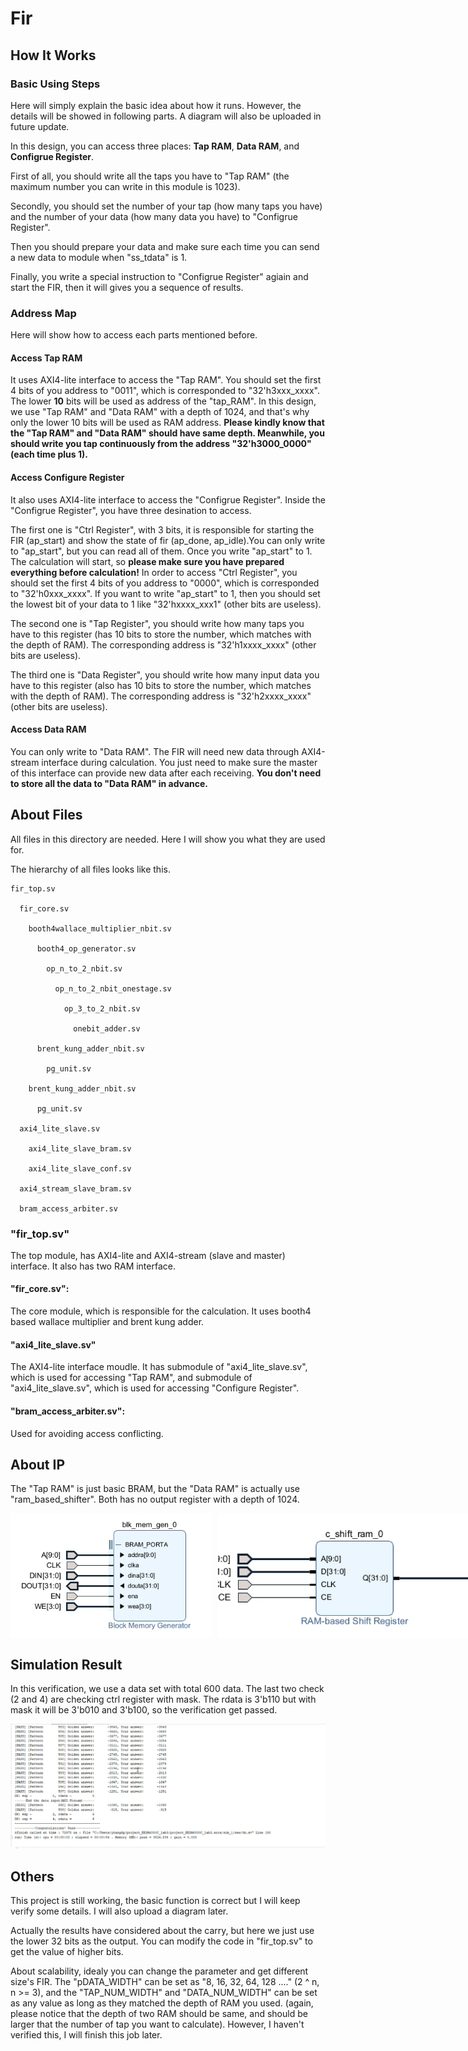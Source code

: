 # Fir
## How It Works
### Basic Using Steps
Here will simply explain the basic idea about how it runs. However, the details will be showed in following parts. A diagram will also be uploaded in future update.

In this design, you can access three places: **Tap RAM**, **Data RAM**, and **Configrue Register**.

First of all, you should write all the taps you have to "Tap RAM" (the maximum number you can write in this module is 1023).

Secondly, you should set the number of your tap (how many taps you have) and the number of your data (how many data you have) to "Configrue Register".

Then you should prepare your data and make sure each time you can send a new data to module when "ss_tdata" is 1.

Finally, you write a special instruction to "Configrue Register" agiain and start the FIR, then it will gives you a sequence of results.

### Address Map
Here will show how to access each parts mentioned before.

#### Access Tap RAM
It uses AXI4-lite interface to access the "Tap RAM". You should set the first 4 bits of you address to "0011", which is corresponded to "32'h3xxx_xxxx". The lower **10** bits will be used as address of the "tap_RAM". In this design, we use "Tap RAM" and "Data RAM" with a depth of 1024, and that's why only the lower 10 bits will be used as RAM address. **Please kindly know that the "Tap RAM" and "Data RAM" should have same depth. Meanwhile, you should write you tap continuously from the address "32'h3000_0000" (each time plus 1).**

#### Access Configure Register
It also uses AXI4-lite interface to access the "Configrue Register". Inside the "Configrue Register", you have three desination to access. 

The first one is "Ctrl Register", with 3 bits, it is responsible for starting the FIR (ap_start) and show the state of fir (ap_done, ap_idle).You can only write to "ap_start", but you can read all of them. Once you write "ap_start" to 1. The calculation will start, so **please make sure you have prepared everything before calculation!** In order to access "Ctrl Register", you should set the first 4 bits of you address to "0000", which is corresponded to "32'h0xxx_xxxx". If you want to write "ap_start" to 1, then you should set the lowest bit of your data to 1 like "32'hxxxx_xxx1" (other bits are useless). 

The second one is "Tap Register", you should write how many taps you have to this register (has 10 bits to store the number, which matches with the depth of RAM). The corresponding address is "32'h1xxxx_xxxx" (other bits are useless).

The third one is "Data Register", you should write how many input data you have to this register (also has 10 bits to store the number, which matches with the depth of RAM). The corresponding address is "32'h2xxxx_xxxx" (other bits are useless).

#### Access Data RAM
You can only write to "Data RAM". The FIR will need new data through AXI4-stream interface during calculation. You just need to make sure the master of this interface can provide new data after each receiving. **You don't need to store all the data to "Data RAM" in advance.**

## About Files
All files in this directory are needed. Here I will show you what they are used for.

The hierarchy of all files looks like this.

    fir_top.sv

      fir_core.sv

        booth4wallace_multiplier_nbit.sv

          booth4_op_generator.sv

            op_n_to_2_nbit.sv

              op_n_to_2_nbit_onestage.sv

                op_3_to_2_nbit.sv

                  onebit_adder.sv

          brent_kung_adder_nbit.sv
            
            pg_unit.sv

        brent_kung_adder_nbit.sv
          
          pg_unit.sv

      axi4_lite_slave.sv

        axi4_lite_slave_bram.sv

        axi4_lite_slave_conf.sv

      axi4_stream_slave_bram.sv

      bram_access_arbiter.sv

### "fir_top.sv"
The top module, has AXI4-lite and AXI4-stream (slave and master) interface. It also has two RAM interface.

#### "fir_core.sv":
The core module, which is responsible for the calculation. It uses booth4 based wallace multiplier and brent kung adder.

#### "axi4_lite_slave.sv"
The AXI4-lite interface moudle. It has submodule of "axi4_lite_slave.sv", which is used for accessing "Tap RAM", and submodule of "axi4_lite_slave.sv", which is used for accessing  "Configure Register".

#### "bram_access_arbiter.sv":

Used for avoiding access conflicting.

## About IP
The "Tap RAM" is just basic BRAM, but the "Data RAM" is actually use "ram_based_shifter". Both has no output register with a depth of 1024.

<div style="display: flex; gap: 10px; width: 100%;">
  <img src="tap_ram.png" style="flex: 1; height: 200px; object-fit: cover;">
  <img src="data_ram.png" style="flex: 1; height: 200px; object-fit: cover;">
</div>

## Simulation Result
In this verification, we use a data set with total 600 data. The last two check (2 and 4) are checking ctrl register with mask. The rdata is 3'b110 but with mask it will be 3'b010 and 3'b100, so the verification get passed.

![Simulation Result](Pass.png)

## Others
This project is still working, the basic function is correct but I will keep verify some details. I will also upload a diagram later.

Actually the results have considered about the carry, but here we just use the lower 32 bits as the output. You can modify the code in "fir_top.sv" to get the value of higher bits.

About scalability, idealy you can change the parameter and get different size's FIR. The "pDATA_WIDTH" can be set as "8, 16, 32, 64, 128 ...." (2 ^ n, n >= 3), and the "TAP_NUM_WIDTH" and "DATA_NUM_WIDTH" can be set as any value as long as they matched the depth of RAM you used. (again, please notice that the depth of two RAM should be same, and should be larger that the number of tap you want to calculate). However, I haven't verified this, I will finish this job later.
